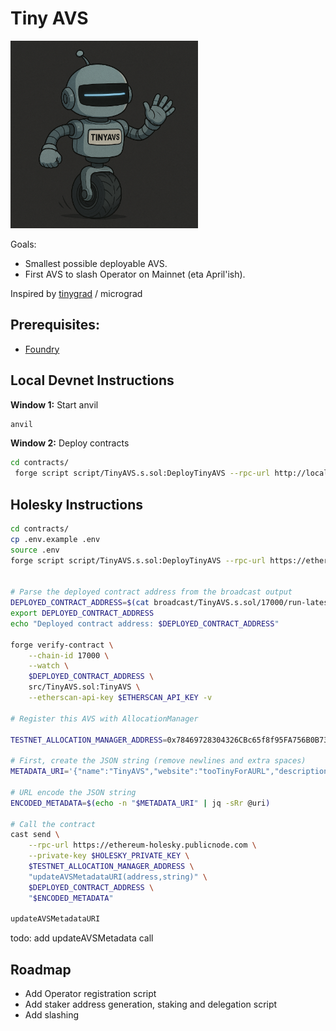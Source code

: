 # Tiny AVS

<img src="assets/tinyavs.png" width="300"/>

Goals:
- Smallest possible deployable AVS.
- First AVS to slash Operator on Mainnet (eta April'ish).

Inspired by [tinygrad](https://github.com/tinygrad/tinygrad) / micrograd

## Prerequisites:

* [Foundry](https://book.getfoundry.sh/getting-started/installation)

## Local Devnet Instructions

**Window 1:** Start anvil
```bash
anvil
```

**Window 2:** Deploy contracts
```bash
cd contracts/
 forge script script/TinyAVS.s.sol:DeployTinyAVS --rpc-url http://localhost:8545 --broadcast --private-key 0xac0974bec39a17e36ba4a6b4d238ff944bacb478cbed5efcae784d7bf4f2ff80
```

## Holesky Instructions
```bash
cd contracts/
cp .env.example .env
source .env
forge script script/TinyAVS.s.sol:DeployTinyAVS --rpc-url https://ethereum-holesky.publicnode.com --broadcast --private-key $HOLESKY_PRIVATE_KEY


# Parse the deployed contract address from the broadcast output
DEPLOYED_CONTRACT_ADDRESS=$(cat broadcast/TinyAVS.s.sol/17000/run-latest.json | jq -r '.transactions[0].contractAddress')
export DEPLOYED_CONTRACT_ADDRESS
echo "Deployed contract address: $DEPLOYED_CONTRACT_ADDRESS"

forge verify-contract \
    --chain-id 17000 \
    --watch \
    $DEPLOYED_CONTRACT_ADDRESS \
    src/TinyAVS.sol:TinyAVS \
    --etherscan-api-key $ETHERSCAN_API_KEY -v

# Register this AVS with AllocationManager

TESTNET_ALLOCATION_MANAGER_ADDRESS=0x78469728304326CBc65f8f95FA756B0B73164462

# First, create the JSON string (remove newlines and extra spaces)
METADATA_URI='{"name":"TinyAVS","website":"tooTinyForAURL","description":"Absolute smallest AVS possible","logo":"http://github.com/logo.png","twitter":"https://twitter.com/avs"}'

# URL encode the JSON string
ENCODED_METADATA=$(echo -n "$METADATA_URI" | jq -sRr @uri)

# Call the contract
cast send \
    --rpc-url https://ethereum-holesky.publicnode.com \
    --private-key $HOLESKY_PRIVATE_KEY \
    $TESTNET_ALLOCATION_MANAGER_ADDRESS \
    "updateAVSMetadataURI(address,string)" \
    $DEPLOYED_CONTRACT_ADDRESS \
    "$ENCODED_METADATA"

updateAVSMetadataURI

```


todo: add updateAVSMetadata call



## Roadmap

* Add Operator registration script
* Add staker address generation, staking and delegation script
* Add slashing

